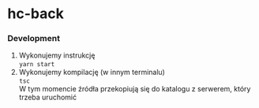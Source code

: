 # hc-back

### Development
1. Wykonujemy instrukcję\
`yarn start`
2. Wykonujemy kompilację (w innym terminalu)\
`tsc`\
W tym momencie źródła przekopiują się do katalogu z serwerem, który trzeba uruchomić

